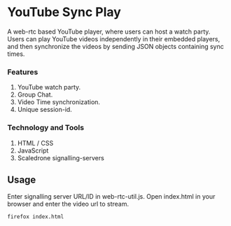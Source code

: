 # YouTube Sync Play

A web-rtc based YouTube player, where users can host a watch party. Users can play YouTube videos independently in their embedded players, and then synchronize the videos by sending JSON objects containing sync times.

### Features
1. YouTube watch party.
2. Group Chat.
3. Video Time synchronization.
4. Unique session-id.

### Technology and Tools
1. HTML / CSS
2. JavaScript
3. Scaledrone signalling-servers 

## Usage

Enter signalling server URL/ID in web-rtc-util.js. Open index.html in your browser and enter the video url to stream.

```bash
firefox index.html
```